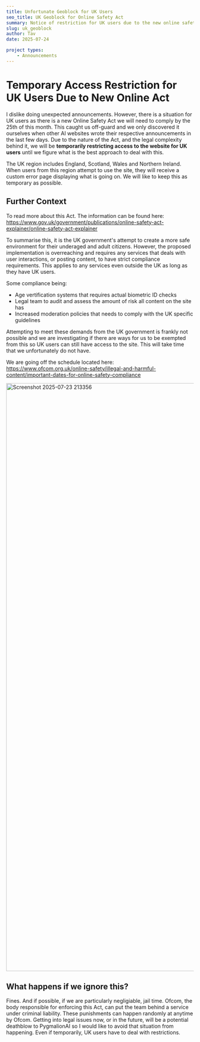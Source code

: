 ```yaml
---
title: Unfortunate Geoblock for UK Users
seo_title: UK Geoblock for Online Safety Act
summary: Notice of restriction for UK users due to the new online safety act coming into effect on the 25th of July, 2025.
slug: uk_geoblock
author: Tav
date: 2025-07-24

project types:
    - Announcements
---
```


# Temporary Access Restriction for UK Users Due to New Online Act

I dislike doing unexpected announcements. However, there is a situation for UK users as there is a new Online Safety Act we will need to comply by the 25th of this month. This caught us off-guard and we only discovered it ourselves when other AI websites wrote their respective announcements in the last few days. Due to the nature of the Act, and the legal complexity behind it, we will be **temporarily restricting access to the website for UK users** until we figure what is the best approach to deal with this.

The UK region includes England, Scotland, Wales and Northern Ireland. When users from this region attempt to use the site, they will receive a custom error page displaying what is going on. We will like to keep this as temporary as possible.

## Further Context
To read more about this Act. The information can be found here: https://www.gov.uk/government/publications/online-safety-act-explainer/online-safety-act-explainer

To summarise this, it is the UK government's attempt to create a more safe environment for their underaged and adult citizens. However, the proposed implementation is overreaching and requires any services that deals with user interactions, or posting content, to have strict compliance requirements. This applies to any services even outside the UK as long as they have UK users. 

Some compliance being:
- Age vertification systems that requires actual biometric ID checks
- Legal team to audit and assess the amount of risk all content on the site has
- Increased moderation policies that needs to comply with the UK specific guidelines

Attempting to meet these demands from the UK government is frankly not possible and we are investigating if there are ways for us to be exempted from this so UK users can still have access to the site. This will take time that we unfortunately do not have. 

We are going off the schedule located here: https://www.ofcom.org.uk/online-safety/illegal-and-harmful-content/important-dates-for-online-safety-compliance

<img width="2038" height="1580" alt="Screenshot 2025-07-23 213356" src="https://github.com/user-attachments/assets/0f959d0f-2708-44e9-a576-bbb989f557da"/>

## What happens if we ignore this?
Fines. And if possible, if we are particularly negligiable, jail time. Ofcom, the body responsible for enforcing this Act, can put the team behind a service under criminal liability. These punishments can happen randomly at anytime by Ofcom. Getting into legal issues now, or in the future, will be a potential deathblow to PygmalionAI so I would like to avoid that situation from happening. Even if temporarily, UK users have to deal with restrictions. 
